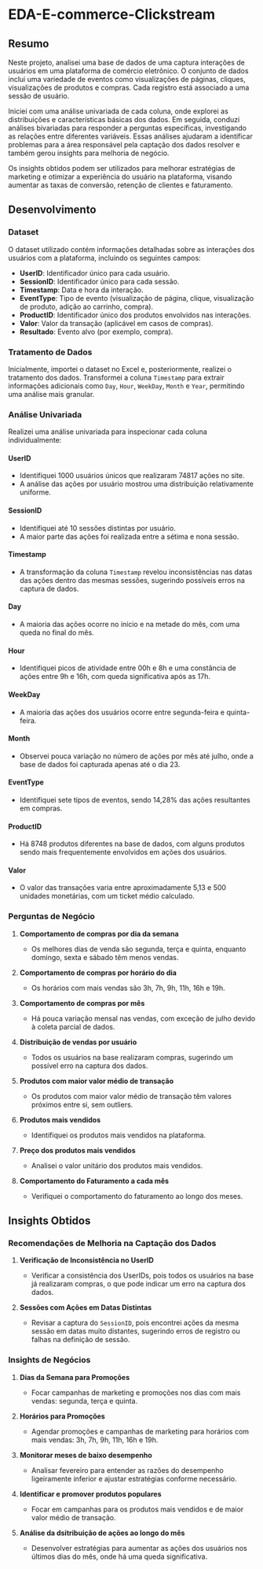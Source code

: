 # EDA-E-commerce-Clickstream

## Resumo

Neste projeto, analisei uma base de dados  de uma captura interações de usuários em uma plataforma de comércio eletrônico. O conjunto de dados inclui uma variedade de eventos como visualizações de páginas, cliques, visualizações de produtos e compras. Cada registro está associado a uma sessão de usuário.

Iniciei com uma análise univariada de cada coluna, onde explorei as distribuições e características básicas dos dados. Em seguida, conduzi análises bivariadas para responder a perguntas específicas, investigando as relações entre diferentes variáveis. Essas análises ajudaram a identificar problemas para a área responsável pela captação dos dados resolver e também gerou insights para melhoria de negócio.

Os insights obtidos podem ser utilizados para melhorar estratégias de marketing e otimizar a experiência do usuário na plataforma, visando aumentar as taxas de conversão, retenção de clientes e faturamento.

## Desenvolvimento

### Dataset

O dataset utilizado contém informações detalhadas sobre as interações dos usuários com a plataforma, incluindo os seguintes campos:
- **UserID**: Identificador único para cada usuário.
- **SessionID**: Identificador único para cada sessão.
- **Timestamp**: Data e hora da interação.
- **EventType**: Tipo de evento (visualização de página, clique, visualização de produto, adição ao carrinho, compra).
- **ProductID**: Identificador único dos produtos envolvidos nas interações.
- **Valor**: Valor da transação (aplicável em casos de compras).
- **Resultado**: Evento alvo (por exemplo, compra).

### Tratamento de Dados

Inicialmente, importei o dataset no Excel e, posteriormente, realizei o tratamento dos dados. Transformei a coluna `Timestamp` para extrair informações adicionais como `Day`, `Hour`, `WeekDay`, `Month` e `Year`, permitindo uma análise mais granular.

### Análise Univariada

Realizei uma análise univariada para inspecionar cada coluna individualmente:

#### UserID
- Identifiquei 1000 usuários únicos que realizaram 74817 ações no site.
- A análise das ações por usuário mostrou uma distribuição relativamente uniforme.

#### SessionID
- Identifiquei até 10 sessões distintas por usuário.
- A maior parte das ações foi realizada entre a sétima e nona sessão.

#### Timestamp
- A transformação da coluna `Timestamp` revelou inconsistências nas datas das ações dentro das mesmas sessões, sugerindo possíveis erros na captura de dados.

#### Day
- A maioria das ações ocorre no início e na metade do mês, com uma queda no final do mês.

#### Hour
- Identifiquei picos de atividade entre 00h e 8h e uma constância de ações entre 9h e 16h, com queda significativa após as 17h.

#### WeekDay
- A maioria das ações dos usuários ocorre entre segunda-feira e quinta-feira.

#### Month
- Observei pouca variação no número de ações por mês até julho, onde a base de dados foi capturada apenas até o dia 23.

#### EventType
- Identifiquei sete tipos de eventos, sendo 14,28% das ações resultantes em compras.

#### ProductID
- Há 8748 produtos diferentes na base de dados, com alguns produtos sendo mais frequentemente envolvidos em ações dos usuários.

#### Valor
- O valor das transações varia entre aproximadamente 5,13 e 500 unidades monetárias, com um ticket médio calculado.

### Perguntas de Negócio

1. **Comportamento de compras por dia da semana**
   - Os melhores dias de venda são segunda, terça e quinta, enquanto domingo, sexta e sábado têm menos vendas.

2. **Comportamento de compras por horário do dia**
   - Os horários com mais vendas são 3h, 7h, 9h, 11h, 16h e 19h.

3. **Comportamento de compras por mês**
   - Há pouca variação mensal nas vendas, com exceção de julho devido à coleta parcial de dados.

4. **Distribuição de vendas por usuário**
   - Todos os usuários na base realizaram compras, sugerindo um possível erro na captura dos dados.

5. **Produtos com maior valor médio de transação**
   - Os produtos com maior valor médio de transação têm valores próximos entre si, sem outliers.

6. **Produtos mais vendidos**
   - Identifiquei os produtos mais vendidos na plataforma.

7. **Preço dos produtos mais vendidos**
   - Analisei o valor unitário dos produtos mais vendidos.

8. **Comportamento do Faturamento a cada mês**
   - Verifiquei o comportamento do faturamento ao longo dos meses.

## Insights Obtidos

### Recomendações de Melhoria na Captação dos Dados

1. **Verificação de Inconsistência no UserID**
   - Verificar a consistência dos UserIDs, pois todos os usuários na base já realizaram compras, o que pode indicar um erro na captura dos dados.

2. **Sessões com Ações em Datas Distintas**
   - Revisar a captura do `SessionID`, pois encontrei ações da mesma sessão em datas muito distantes, sugerindo erros de registro ou falhas na definição de sessão.

### Insights de Negócios

1. **Dias da Semana para Promoções**
   - Focar campanhas de marketing e promoções nos dias com mais vendas: segunda, terça e quinta.

2. **Horários para Promoções**
   - Agendar promoções e campanhas de marketing para horários com mais vendas: 3h, 7h, 9h, 11h, 16h e 19h.

3. **Monitorar meses de baixo desempenho**
   - Analisar fevereiro para entender as razões do desempenho ligeiramente inferior e ajustar estratégias conforme necessário.

4. **Identificar e promover produtos populares**
   - Focar em campanhas para os produtos mais vendidos e de maior valor médio de transação.

5. **Análise da dsitribuição de ações ao longo do mês**
   - Desenvolver estratégias para aumentar as ações dos usuários nos últimos dias do mês, onde há uma queda significativa.

